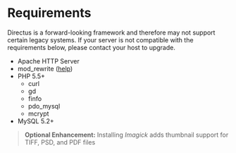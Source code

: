 # Requirements
Directus is a forward-looking framework and therefore may not support certain legacy systems. If your server is not compatible with the requirements below, please contact your host to upgrade.

* Apache HTTP Server
* mod_rewrite ([help](/05-troubleshooting/01-faq.md))
* PHP 5.5+
  * curl
  * gd
  * finfo
  * pdo_mysql
  * mcrypt
* MySQL 5.2+

> **Optional Enhancement:** Installing *Imagick* adds thumbnail support for TIFF, PSD, and PDF files
